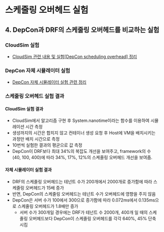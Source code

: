 # 스케줄링 오버헤드 실험 
## 4. DepCon과 DRF의 스케줄링 오버헤드를 비교하는 실험 
### CloudSim 실험
* [CloudSim 관련 내용 및 실험[DepCon scheduling overhead] 정리](https://github.com/kiiimes/DepCon/tree/master/experiment/scheduling_overhead/4_experiment/cloudsim_experiment)

### DepCon 자체 시뮬레이터 실험 
* [DepCon 자체 시뮬레이터 실험 관련 정리](https://github.com/kiiimes/DepCon/tree/master/experiment/scheduling_overhead/4_experiment/simulation)

### 스케줄링 오버헤드 실험 결과 
#### CloudSim 실험 결과
* CloudSim에서 알고리즘 구현 후 System.nanotime이라는 함수를 이용하여 시뮬레이션 시간 측정
* 생성까지의 시간은 합치지 않고 컨테이너 생성 요청 후 Host에 VM을 배치시키는 과정만 배치 시간으로 측정
* 10번씩 실험한 결과의 평균으로 값 측정
* DepCon이 DRF보다 최대 34%의 복잡도 개선을 보여주고, framework의 수 (40, 100, 400)에 따라 34%, 17%, 12%의 스케줄링 오버헤드 개선을 보여줌.
#### 자체 시뮬레이터 실험 결과
* DRF의 스케줄링 오버헤드는 테넌트 수가 200개에서 2000개로 증가함에 따라 스케줄링 오버헤드가 15배 증가
* 반면, DepCon의 스케줄링 오버헤드는 테넌트 수가 오버헤드에 영향을 주지 않음
* DepCon은 서버 수가 100에서 300으로 증가함에 따라 0.072ms에서 0.135ms으로 스케줄링 오버헤드가 1.8배만 증가
	* 서버 수가 300개일 경우에는 DRF가 테넌트 수 2000개, 400개 일 때의 스케줄링 오버헤드보다 DepCon이 스케줄링 오버헤드를 각각 640%, 45% 단축 시킴
